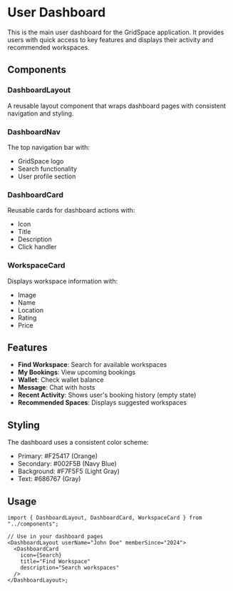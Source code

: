 # User Dashboard

This is the main user dashboard for the GridSpace application. It provides users with quick access to key features and displays their activity and recommended workspaces.

## Components

### DashboardLayout

A reusable layout component that wraps dashboard pages with consistent navigation and styling.

### DashboardNav

The top navigation bar with:

- GridSpace logo
- Search functionality
- User profile section

### DashboardCard

Reusable cards for dashboard actions with:

- Icon
- Title
- Description
- Click handler

### WorkspaceCard

Displays workspace information with:

- Image
- Name
- Location
- Rating
- Price

## Features

- **Find Workspace**: Search for available workspaces
- **My Bookings**: View upcoming bookings
- **Wallet**: Check wallet balance
- **Message**: Chat with hosts
- **Recent Activity**: Shows user's booking history (empty state)
- **Recommended Spaces**: Displays suggested workspaces

## Styling

The dashboard uses a consistent color scheme:

- Primary: #F25417 (Orange)
- Secondary: #002F5B (Navy Blue)
- Background: #F7F5F5 (Light Gray)
- Text: #686767 (Gray)

## Usage

```tsx
import { DashboardLayout, DashboardCard, WorkspaceCard } from "../components";

// Use in your dashboard pages
<DashboardLayout userName="John Doe" memberSince="2024">
  <DashboardCard
    icon={Search}
    title="Find Workspace"
    description="Search workspaces"
  />
</DashboardLayout>;
```
